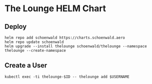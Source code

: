 # The Lounge HELM Chart

## Deploy
```shell
helm repo add schoenwald https://charts.schoenwald.aero
helm repo update schoenwald
helm upgrade --install thelounge schoenwald/thelounge --namespace thelounge --create-namespace
```

## Create a User
```shell
kubectl exec -ti thelounge-$ID -- thelounge add $USERNAME
```
